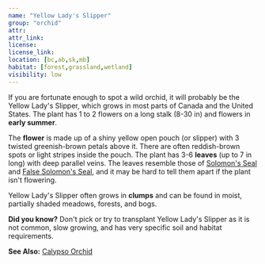 ```yaml
---
name: "Yellow Lady's Slipper"
group: "orchid"
attr: 
attr_link: 
license: 
license_link: 
location: [bc,ab,sk,mb]
habitat: [forest,grassland,wetland]
visibility: low 
---
```

If you are fortunate enough to spot a wild orchid, it will probably be the Yellow Lady's Slipper, which grows in most parts of Canada and the United States. The plant has 1 to 2 flowers on a long stalk (8-30 in) and flowers in **early summer**. 

The **flower** is made up of a shiny yellow open pouch (or slipper) with 3 twisted greenish-brown petals above it. There are often reddish-brown spots or light stripes inside the pouch. The plant has 3-6 **leaves** (up to 7 in long) with deep parallel veins. The leaves resemble those of [Solomon's Seal](/plants/solomon) and [False Solomon's Seal](/plants/falsesol), and it may be hard to tell them apart if the plant isn't flowering.

Yellow Lady's Slipper often grows in **clumps** and can be found in moist, partially shaded meadows, forests, and bogs. 

**Did you know?** Don't pick or try to transplant Yellow Lady's Slipper as it is not common, slow growing, and has very specific soil and habitat requirements.

<!-- generated, do not edit -->
**See Also:**
[Calypso Orchid](/plants/calypso)
